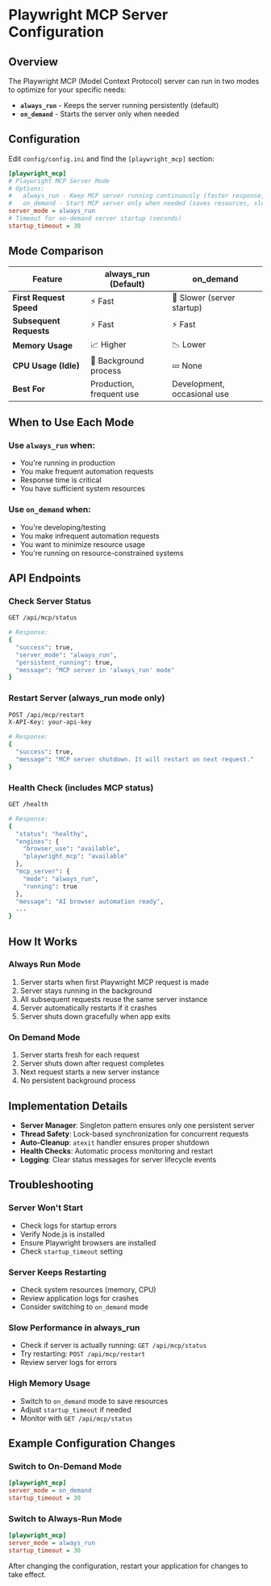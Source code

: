# Playwright MCP Server Configuration

## Overview

The Playwright MCP (Model Context Protocol) server can run in two modes to optimize for your specific needs:

- **`always_run`** - Keeps the server running persistently (default)
- **`on_demand`** - Starts the server only when needed

## Configuration

Edit `config/config.ini` and find the `[playwright_mcp]` section:

```ini
[playwright_mcp]
# Playwright MCP Server Mode
# Options:
#   always_run - Keep MCP server running continuously (faster response, uses more resources)
#   on_demand - Start MCP server only when needed (saves resources, slower first request)
server_mode = always_run
# Timeout for on-demand server startup (seconds)
startup_timeout = 30
```

## Mode Comparison

| Feature | always_run (Default) | on_demand |
|---------|---------------------|-----------|
| **First Request Speed** | ⚡ Fast | 🐌 Slower (server startup) |
| **Subsequent Requests** | ⚡ Fast | ⚡ Fast |
| **Memory Usage** | 📈 Higher | 📉 Lower |
| **CPU Usage (Idle)** | 🔄 Background process | 💤 None |
| **Best For** | Production, frequent use | Development, occasional use |

## When to Use Each Mode

### Use `always_run` when:
- You're running in production
- You make frequent automation requests
- Response time is critical
- You have sufficient system resources

### Use `on_demand` when:
- You're developing/testing
- You make infrequent automation requests
- You want to minimize resource usage
- You're running on resource-constrained systems

## API Endpoints

### Check Server Status
```bash
GET /api/mcp/status

# Response:
{
  "success": true,
  "server_mode": "always_run",
  "persistent_running": true,
  "message": "MCP server in 'always_run' mode"
}
```

### Restart Server (always_run mode only)
```bash
POST /api/mcp/restart
X-API-Key: your-api-key

# Response:
{
  "success": true,
  "message": "MCP server shutdown. It will restart on next request."
}
```

### Health Check (includes MCP status)
```bash
GET /health

# Response:
{
  "status": "healthy",
  "engines": {
    "browser_use": "available",
    "playwright_mcp": "available"
  },
  "mcp_server": {
    "mode": "always_run",
    "running": true
  },
  "message": "AI browser automation ready",
  ...
}
```

## How It Works

### Always Run Mode
1. Server starts when first Playwright MCP request is made
2. Server stays running in the background
3. All subsequent requests reuse the same server instance
4. Server automatically restarts if it crashes
5. Server shuts down gracefully when app exits

### On Demand Mode
1. Server starts fresh for each request
2. Server shuts down after request completes
3. Next request starts a new server instance
4. No persistent background process

## Implementation Details

- **Server Manager**: Singleton pattern ensures only one persistent server
- **Thread Safety**: Lock-based synchronization for concurrent requests
- **Auto-Cleanup**: `atexit` handler ensures proper shutdown
- **Health Checks**: Automatic process monitoring and restart
- **Logging**: Clear status messages for server lifecycle events

## Troubleshooting

### Server Won't Start
- Check logs for startup errors
- Verify Node.js is installed
- Ensure Playwright browsers are installed
- Check `startup_timeout` setting

### Server Keeps Restarting
- Check system resources (memory, CPU)
- Review application logs for crashes
- Consider switching to `on_demand` mode

### Slow Performance in always_run
- Check if server is actually running: `GET /api/mcp/status`
- Try restarting: `POST /api/mcp/restart`
- Review server logs for errors

### High Memory Usage
- Switch to `on_demand` mode to save resources
- Adjust `startup_timeout` if needed
- Monitor with `GET /api/mcp/status`

## Example Configuration Changes

### Switch to On-Demand Mode
```ini
[playwright_mcp]
server_mode = on_demand
startup_timeout = 30
```

### Switch to Always-Run Mode
```ini
[playwright_mcp]
server_mode = always_run
startup_timeout = 30
```

After changing the configuration, restart your application for changes to take effect.
